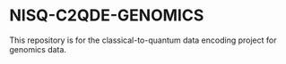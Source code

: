 # NISQ-C2QDE-GENOMICS
This repository is for the classical-to-quantum data encoding project for genomics data.
